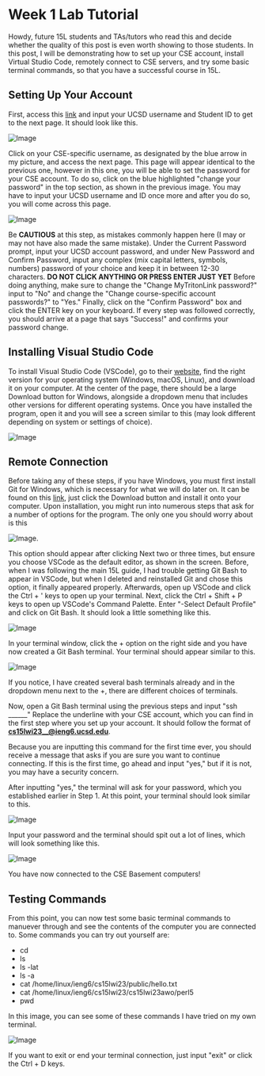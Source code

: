 # Week 1 Lab Tutorial 
Howdy, future 15L students and TAs/tutors who read this and decide whether the quality of this post is even worth showing to those students. 
In this post, I will be demonstrating how to set up your CSE account, install Virtual Studio Code, remotely connect to CSE servers, and try some basic terminal commands, so that you have a successful course in 15L.

## Setting Up Your Account
First, access this [link](https://sdacs.ucsd.edu/~icc/index.php) and input your UCSD username and Student ID to get to the next page.
It should look like this.

![Image](https://cdn.discordapp.com/attachments/1064716019156930640/1064716040023584797/image.png)

Click on your CSE-specific username, as designated by the blue arrow in my picture, and access the next page.
This page will appear identical to the previous one, however in this one, you will be able to set the password for your CSE account. To do so, click on the blue highlighted "change your password" in the top section, as shown in the previous image.
You may have to input your UCSD username and ID once more and after you do so, you will come across this page. 

![Image](https://cdn.discordapp.com/attachments/1064716019156930640/1064722923056803932/image.png)

Be **CAUTIOUS** at this step, as mistakes commonly happen here (I may or may not have also made the same mistake).
Under the Current Password prompt, input your UCSD account password, and under New Password and Confirm Password, input any complex (mix capital letters, symbols, numbers) password of your choice and keep it in between 12-30 characters.
**DO NOT CLICK ANYTHING OR PRESS ENTER JUST YET**
Before doing anything, make sure to change the "Change MyTritonLink password?" input to "No" and change the "Change course-specific account passwords?" to "Yes."
Finally, click on the "Confirm Password" box and click the ENTER key on your keyboard.
If every step was followed correctly, you should arrive at a page that says "Success!" and confirms your password change.

## Installing Visual Studio Code
To install Visual Studio Code (VSCode), go to their [website](https://code.visualstudio.com/), find the right version for your operating system (Windows, macOS, Linux), and download it on your computer. At the center of the page, there should be a large Download button for Windows, alongside a dropdown menu that includes other versions for different operating systems. 
Once you have installed the program, open it and you will see a screen similar to this (may look different depending on system or settings of choice). 

![Image](https://cdn.discordapp.com/attachments/1064716019156930640/1064728748114587758/image.png)

## Remote Connection
Before taking any of these steps, if you have Windows, you must first install Git for Windows, which is necessary for what we will do later on. It can be found on this [link](https://gitforwindows.org/), just click the Download button and install it onto your computer. Upon installation, you might run into numerous steps that ask for a number of options for the program. The only one you should worry about is this 

![Image](https://cdn.discordapp.com/attachments/1064716019156930640/1064734246431899668/image.png).

This option should appear after clicking Next two or three times, but ensure you choose VSCode as the default editor, as shown in the screen.
Before, when I was following the main 15L guide, I had trouble getting Git Bash to appear in VSCode, but when I deleted and reinstalled Git and chose this option, it finally appeared properly.
Afterwards, open up VSCode and click the Ctrl + ' keys to open up your terminal. Next, click the Ctrl + Shift + P keys to open up VSCode's Command Palette. Enter "-Select Default Profile" and click on Git Bash. It should look a little something like this.

![Image](https://cdn.discordapp.com/attachments/1064716019156930640/1064740257351860294/image.png)

In your terminal window, click the + option on the right side and you have now created a Git Bash terminal. Your terminal should appear similar to this.

![Image](https://cdn.discordapp.com/attachments/1064716019156930640/1064743387036651600/image.png)

If you notice, I have created several bash terminals already and in the dropdown menu next to the +, there are different choices of terminals.

Now, open a Git Bash terminal using the previous steps and input "ssh ______" Replace the underline with your CSE account, which you can find in the first step where you set up your account. It should follow the format of **cs15lwi23__@ieng6.ucsd.edu**. 

Because you are inputting this command for the first time ever, you should receive a message that asks if you are sure you want to continue connecting. If this is the first time, go ahead and input "yes," but if it is not, you may have a security concern.

After inputting "yes," the terminal will ask for your password, which you established earlier in Step 1. At this point, your terminal should look similar to this. 

![Image](https://cdn.discordapp.com/attachments/1064716019156930640/1064749418580037692/image.png)

Input your password and the terminal should spit out a lot of lines, which will look something like this.

![Image](https://cdn.discordapp.com/attachments/1064716019156930640/1064751083685171211/image.png)

You have now connected to the CSE Basement computers!

## Testing Commands
From this point, you can now test some basic terminal commands to manuever through and see the contents of the computer you are connected to.
Some commands you can try out yourself are:
- cd
- ls
- ls -lat
- ls -a
- cat /home/linux/ieng6/cs15lwi23/public/hello.txt
- cat /home/linux/ieng6/cs15lwi23/cs15lwi23awo/perl5
- pwd

In this image, you can see some of these commands I have tried on my own terminal.

![Image](https://cdn.discordapp.com/attachments/1064716019156930640/1064754488050733126/image.png)

If you want to exit or end your terminal connection, just input "exit" or click the Ctrl + D keys.
